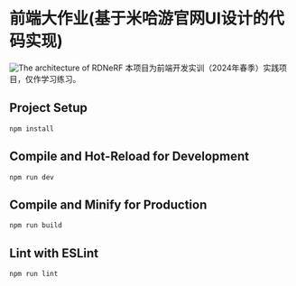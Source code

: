 # 前端大作业(基于米哈游官网UI设计的代码实现)
![The architecture of RDNeRF](https://github.com/3cabbage1/lab/blob/main/figs/RDNeRF-Architecture.png)
本项目为前端开发实训（2024年春季）实践项目，仅作学习练习。
## Project Setup
```npm install```
## Compile and Hot-Reload for Development
```npm run dev```
## Compile and Minify for Production
```npm run build```
## Lint with ESLint
```npm run lint```
